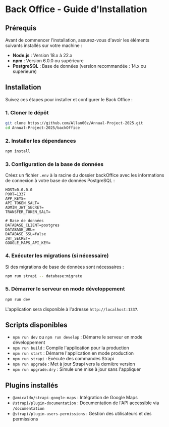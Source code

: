 # Back Office - Guide d'Installation

## Prérequis

Avant de commencer l'installation, assurez-vous d'avoir les éléments suivants installés sur votre machine :

- **Node.js** : Version 18.x à 22.x
- **npm** : Version 6.0.0 ou supérieure
- **PostgreSQL** : Base de données (version recommandée : 14.x ou supérieure)

## Installation

Suivez ces étapes pour installer et configurer le Back Office :

### 1. Cloner le dépôt

```bash
git clone https://github.com/Allan00z/Annual-Project-2025.git
cd Annual-Project-2025/backOffice
```

### 2. Installer les dépendances

```bash
npm install
```

### 3. Configuration de la base de données

Créez un fichier `.env` à la racine du dossier backOffice avec les informations de connexion à votre base de données PostgreSQL :

```env
HOST=0.0.0.0
PORT=1337
APP_KEYS=
API_TOKEN_SALT=
ADMIN_JWT_SECRET=
TRANSFER_TOKEN_SALT=

# Base de données
DATABASE_CLIENT=postgres
DATABASE_URL=
DATABASE_SSL=false
JWT_SECRET=
GOOGLE_MAPS_API_KEY=
```

### 4. Exécuter les migrations (si nécessaire)

Si des migrations de base de données sont nécessaires :

```bash
npm run strapi -- database:migrate
```

### 5. Démarrer le serveur en mode développement

```bash
npm run dev
```

L'application sera disponible à l'adresse `http://localhost:1337`.

## Scripts disponibles

- `npm run dev` ou `npm run develop` : Démarre le serveur en mode développement
- `npm run build` : Compile l'application pour la production
- `npm run start` : Démarre l'application en mode production
- `npm run strapi` : Exécute des commandes Strapi
- `npm run upgrade` : Met à jour Strapi vers la dernière version
- `npm run upgrade:dry` : Simule une mise à jour sans l'appliquer

## Plugins installés

- `@amicaldo/strapi-google-maps` : Intégration de Google Maps
- `@strapi/plugin-documentation` : Documentation de l'API accessible via `/documentation`
- `@strapi/plugin-users-permissions` : Gestion des utilisateurs et des permissions